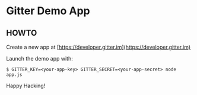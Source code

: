 # Gitter Demo App

## HOWTO

Create a new app at [https://developer.gitter.im](https://developer.gitter.im)

Launch the demo app with:

```
$ GITTER_KEY=<your-app-key> GITTER_SECRET=<your-app-secret> node app.js
```

Happy Hacking!

